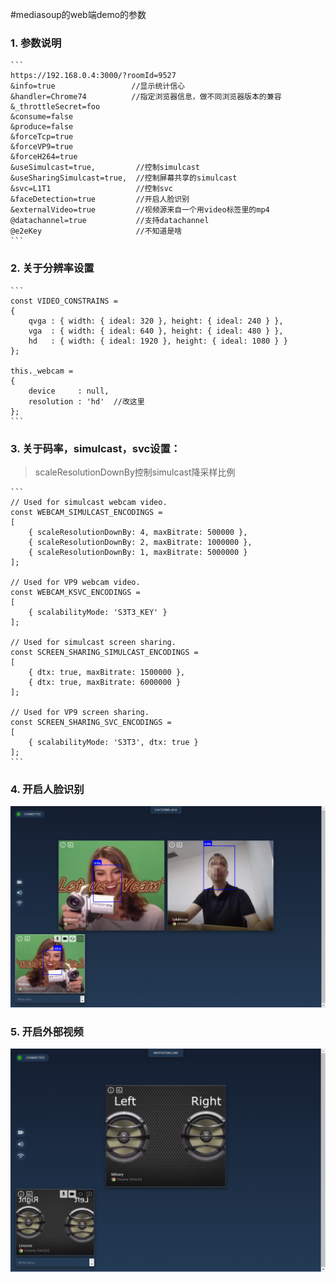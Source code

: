 #mediasoup的web端demo的参数

### 1. 参数说明
    ```
    https://192.168.0.4:3000/?roomId=9527
    &info=true                 //显示统计信心
    &handler=Chrome74          //指定浏览器信息，做不同浏览器版本的兼容              
    &_throttleSecret=foo
    &consume=false
    &produce=false
    &forceTcp=true
    &forceVP9=true
    &forceH264=true 
    &useSimulcast=true,         //控制simulcast
    &useSharingSimulcast=true,  //控制屏幕共享的simulcast
    &svc=L1T1                   //控制svc
    &faceDetection=true         //开启人脸识别
    &externalVideo=true         //视频源来自一个用video标签里的mp4
    @datachannel=true           //支持datachannel
    @e2eKey                     //不知道是啥
    ```

### 2. 关于分辨率设置
    ```
    const VIDEO_CONSTRAINS =
    {
        qvga : { width: { ideal: 320 }, height: { ideal: 240 } },
        vga  : { width: { ideal: 640 }, height: { ideal: 480 } },
        hd   : { width: { ideal: 1920 }, height: { ideal: 1080 } }
    };
    
    this._webcam =
    {
        device     : null,
        resolution : 'hd'  //改这里
    };
    ```
### 3. 关于码率，simulcast，svc设置：
> scaleResolutionDownBy控制simulcast降采样比例
    
    ```
    // Used for simulcast webcam video.
    const WEBCAM_SIMULCAST_ENCODINGS =
    [
        { scaleResolutionDownBy: 4, maxBitrate: 500000 },
        { scaleResolutionDownBy: 2, maxBitrate: 1000000 },
        { scaleResolutionDownBy: 1, maxBitrate: 5000000 }
    ];
    
    // Used for VP9 webcam video.
    const WEBCAM_KSVC_ENCODINGS =
    [
        { scalabilityMode: 'S3T3_KEY' }
    ];
    
    // Used for simulcast screen sharing.
    const SCREEN_SHARING_SIMULCAST_ENCODINGS =
    [
        { dtx: true, maxBitrate: 1500000 },
        { dtx: true, maxBitrate: 6000000 }
    ];
    
    // Used for VP9 screen sharing.
    const SCREEN_SHARING_SVC_ENCODINGS =
    [
        { scalabilityMode: 'S3T3', dtx: true }
    ];
    ```
### 4. 开启人脸识别
 ![](.13-mediasoup的web端demo的参数_images/259f1599.png)
### 5. 开启外部视频
 ![](.13-mediasoup的web端demo的参数_images/ad39a91a.png)